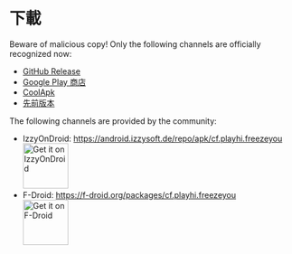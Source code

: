 # 下載
Beware of malicious copy! Only the following channels are officially recognized now:
* [GitHub Release](https://github.com/FreezeYou/FreezeYou/releases)
* [Google Play 商店](https://play.google.com/store/apps/details?id=cf.playhi.freezeyou)
* [CoolApk](https://www.coolapk.com/apk/165728)
* [先前版本](../changelog/)

The following channels are provided by the community: 
* IzzyOnDroid: <https://android.izzysoft.de/repo/apk/cf.playhi.freezeyou>  
[<img src="https://gitlab.com/IzzyOnDroid/repo/-/raw/master/assets/IzzyOnDroid.png"
    alt="Get it on IzzyOnDroid"
    height="80">](https://apt.izzysoft.de/fdroid/index/apk/cf.playhi.freezeyou)  
* F-Droid: <https://f-droid.org/packages/cf.playhi.freezeyou>  
[<img src="https://fdroid.gitlab.io/artwork/badge/get-it-on.png"
    alt="Get it on F-Droid"
    height="80">](https://f-droid.org/packages/cf.playhi.freezeyou)  

